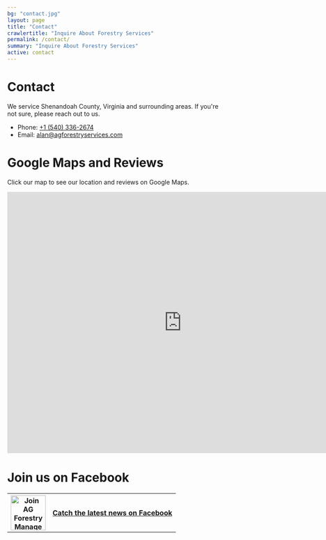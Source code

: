 ```yaml
---
bg: "contact.jpg"
layout: page
title: "Contact"
crawlertitle: "Inquire About Forestry Services"
permalink: /contact/
summary: "Inquire About Forestry Services"
active: contact
---
```


# Contact

We service Shenandoah County, Virginia and surrounding areas.  If you're not
sure, please reach out to us.

* Phone: [+1 (540) 336-2674](tel:540-336-2674)
* Email: [alan@agforestryservices.com](mailto:alan@agforestryservices.com)

# Google Maps and Reviews

Click our map to see our location and reviews on Google Maps.

<iframe src="https://www.google.com/maps/embed?pb=!1m14!1m8!1m3!1d99570.89079597734!2d-78.635512!3d38.750162!3m2!1i1024!2i768!4f13.1!3m3!1m2!1s0x0%3A0x93d4ee3b98275e68!2sAppalachian%20Growth%20Forest%20Management%20%26%20Logging%2C%20LLC!5e0!3m2!1sen!2sus!4v1616353296507!5m2!1sen!2sus" width="800" height="600" style="border:0;" allowfullscreen="" loading="lazy"></iframe>

# Join us on Facebook


<table>
<tr>
<th><a href="https://www.facebook.com/AGForestryServices"><img class="nostyle" style="height: 5em; width: 5em" alt="Join AG Forestry Management on Facebook and like our page" src="{{ site.images | relative_url }}/f_logo_RGB-Blue_58.png" /></a></th>
<th><a href="https://www.facebook.com/AGForestryServices">Catch the latest news on Facebook</a></th>
</tr>
</table>
